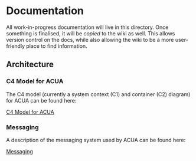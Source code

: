 # Documentation

All work-in-progress documentation will live in this directory. Once something is finalised, it will be _copied_ to the wiki as well. This allows version control on the docs, while also allowing the wiki to be a more user-friendly place to find information.

## Architecture

### C4 Model for ACUA

The C4 model (currently a system context (C1) and container (C2) diagram) for ACUA can be found here:

[C4 Model for ACUA](c4model.md)

### Messaging

A description of the messaging system used by ACUA can be found here:

[Messaging](messaging.md)
